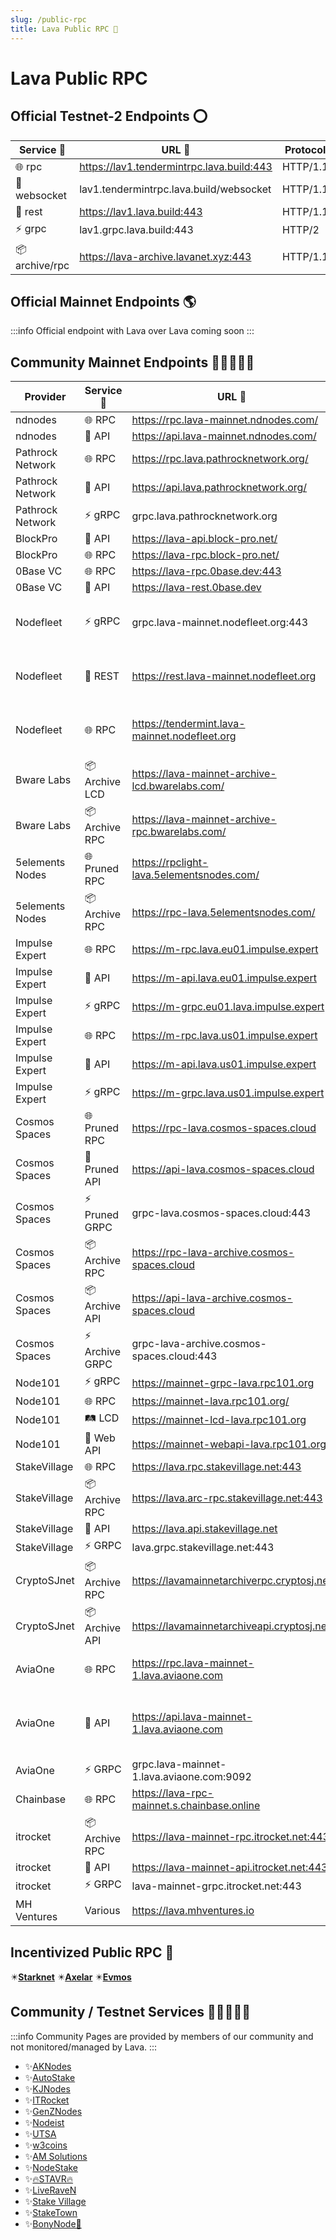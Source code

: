 ```yaml
---
slug: /public-rpc
title: Lava Public RPC 🌋
---
```


# Lava Public RPC

## Official Testnet-2 Endpoints ⭕

| Service 🔌      | URL 🔗                                         | Protocol |
|-----------------|------------------------------------------------|----------|
| 🌐 rpc          | <https://lav1.tendermintrpc.lava.build:443>    | HTTP/1.1 |
| 📡 websocket    | lav1.tendermintrpc.lava.build/websocket        | HTTP/1.1 |
| 🔗 rest         | <https://lav1.lava.build:443>                  | HTTP/1.1 |
| ⚡ grpc          | lav1.grpc.lava.build:443                       | HTTP/2   |
| 📦 archive/rpc  | <https://lava-archive.lavanet.xyz:443>         | HTTP/1.1 |

## Official Mainnet Endpoints 🌎

:::info
Official endpoint with Lava over Lava coming soon
:::

## Community Mainnet Endpoints 🧑🏾‍🤝‍🧑🏾

| Provider              | Service 🔌 | URL 🔗                                       | Notes                          |
|-----------------------|---------|-------------------------------------------------|--------------------------------|
| ndnodes               | 🌐 RPC  | https://rpc.lava-mainnet.ndnodes.com/           |                                |
| ndnodes               | 🔗 API  | https://api.lava-mainnet.ndnodes.com/           |                                |
| Pathrock Network      | 🌐 RPC  | https://rpc.lava.pathrocknetwork.org/           |                                |
| Pathrock Network      | 🔗 API  | https://api.lava.pathrocknetwork.org/           |                                |
| Pathrock Network      | ⚡ gRPC  | grpc.lava.pathrocknetwork.org                   |                                |
| BlockPro              | 🔗 API  | https://lava-api.block-pro.net/                 |                                |
| BlockPro              | 🌐 RPC  | https://lava-rpc.block-pro.net/                 |                                |
| 0Base VC              | 🌐 RPC  | https://lava-rpc.0base.dev:443                  |                                |
| 0Base VC              | 🔗 API  | https://lava-rest.0base.dev                     |                                |
| Nodefleet             | ⚡ gRPC  | grpc.lava-mainnet.nodefleet.org:443             | Lava mainnet archival node     |
| Nodefleet             | 🔗 REST | https://rest.lava-mainnet.nodefleet.org         | Lava mainnet archival node     |
| Nodefleet             | 🌐 RPC  | https://tendermint.lava-mainnet.nodefleet.org   | Lava mainnet archival node     |
| Bware Labs            | 📦 Archive LCD | https://lava-mainnet-archive-lcd.bwarelabs.com/ |                         |
| Bware Labs            | 📦 Archive RPC | https://lava-mainnet-archive-rpc.bwarelabs.com/ |                         |
| 5elements Nodes       | 🌐 Pruned RPC | https://rpclight-lava.5elementsnodes.com/       |                          |
| 5elements Nodes       | 📦 Archive RPC | https://rpc-lava.5elementsnodes.com/           |                          |
| Impulse Expert        | 🌐 RPC  | https://m-rpc.lava.eu01.impulse.expert                |                          |
| Impulse Expert        | 🔗 API  | https://m-api.lava.eu01.impulse.expert                |                          |
| Impulse Expert        | ⚡ gRPC  | https://m-grpc.eu01.lava.impulse.expert               |                          |
| Impulse Expert        | 🌐 RPC  | https://m-rpc.lava.us01.impulse.expert                |                          |
| Impulse Expert        | 🔗 API  | https://m-api.lava.us01.impulse.expert                |                          |
| Impulse Expert        | ⚡ gRPC  | https://m-grpc.lava.us01.impulse.expert               |                          |
| Cosmos Spaces         | 🌐 Pruned RPC | https://rpc-lava.cosmos-spaces.cloud            |                          |
| Cosmos Spaces         | 🔗 Pruned API | https://api-lava.cosmos-spaces.cloud            |                          |
| Cosmos Spaces         | ⚡ Pruned GRPC | grpc-lava.cosmos-spaces.cloud:443               |                          |
| Cosmos Spaces         | 📦 Archive RPC | https://rpc-lava-archive.cosmos-spaces.cloud   |                          |
| Cosmos Spaces         | 📦 Archive API | https://api-lava-archive.cosmos-spaces.cloud   |                          |
| Cosmos Spaces         | ⚡ Archive GRPC | grpc-lava-archive.cosmos-spaces.cloud:443      |                          |
| Node101               | ⚡ gRPC  | https://mainnet-grpc-lava.rpc101.org            |                                |
| Node101               | 🌐 RPC  | https://mainnet-lava.rpc101.org/                |                                |
| Node101               | 🛤️ LCD  | https://mainnet-lcd-lava.rpc101.org             |                                |
| Node101               | 🔗 Web API | https://mainnet-webapi-lava.rpc101.org       |                                |
| StakeVillage          | 🌐 RPC  | https://lava.rpc.stakevillage.net:443           |                                |
| StakeVillage          | 📦 Archive RPC | https://lava.arc-rpc.stakevillage.net:443 |                               |
| StakeVillage          | 🔗 API  | https://lava.api.stakevillage.net               |                                |
| StakeVillage          | ⚡ GRPC | lava.grpc.stakevillage.net:443                   |                                |
| CryptoSJnet           | 📦 Archive RPC | https://lavamainnetarchiverpc.cryptosj.net |                              |
| CryptoSJnet           | 📦 Archive API | https://lavamainnetarchiveapi.cryptosj.net |                              |
| AviaOne               | 🌐 RPC  | https://rpc.lava-mainnet-1.lava.aviaone.com     | State Sync required            |
| AviaOne               | 🔗 API  | https://api.lava-mainnet-1.lava.aviaone.com     | For explorer and other services |
| AviaOne               | ⚡ GRPC | grpc.lava-mainnet-1.lava.aviaone.com:9092       |                                |
| Chainbase             | 🌐 RPC  | https://lava-rpc-mainnet.s.chainbase.online     |                                |
| itrocket              | 📦 Archive RPC | https://lava-mainnet-rpc.itrocket.net:443     | 15 calls/sec per IP            |
| itrocket              | 🔗 API  | https://lava-mainnet-api.itrocket.net:443       |                                |
| itrocket              | ⚡ GRPC | lava-mainnet-grpc.itrocket.net:443              |                                |
| MH Ventures           | Various | https://lava.mhventures.io                      |                                |

## Incentivized Public RPC 💫

✴️[**Starknet**](https://www.lavanet.xyz/get-started/starknet?utm_source=public-rpc-page&utm_medium=docs&utm_campaign=starknet-iprpc-dev)
✴️[**Axelar**](https://www.lavanet.xyz/get-started/axelar?utm_source=public-rpc-page&utm_medium=docs&utm_campaign=axelar-iprpc-dev)
✴️[**Evmos**](https://www.lavanet.xyz/get-started/evmos?utm_source=public-rpc-page&utm_medium=docs&utm_campaign=evmos-iprpc-dev)

## Community / Testnet Services 🧑🏾‍🤝‍🧑🏾

:::info
Community Pages are provided by members of our community and not monitored/managed by Lava.
:::

- ✨[AKNodes](https://services.aknodes.com/lava)
- ✨[AutoStake](https://autostake.com/networks/testnets/lava/#services)
- ✨[KJNodes](https://services.kjnodes.com/testnet/lava/)
- ✨[ITRocket](https://itrocket.net/services/testnet/lava/)
- ✨[GenZNodes](https://genznodes.dev/testnet_services/#lava)
- ✨[Nodeist](https://nodeist.net/Lava/)
- ✨[UTSA](https://utsa.gitbook.io/services/testnet/lava-network)
- ✨[w3coins](https://services.w3coins.io/testnet/lava-network)
- ✨[AM Solutions](https://www.theamsolutions.info/lava-network)
- ✨[NodeStake](https://nodestake.top/lava/)
- ✨[🔥STAVR🔥](https://github.com/obajay/StateSync-snapshots/tree/main/Projects/Lava)
- ✨[LiveRaveN](https://services.liveraven.net/cosmos-testnets/lava-network)
- ✨[Stake Village](https://stakevillage.net/en/lava-testnet2/endpoint.php)
- ✨[StakeTown](https://services.stake-town.com/home/testnet/lava/public-api)
- ✨[BonyNode💚](https://services.bonynode.online/testnet/lava/public-rpc-api)
